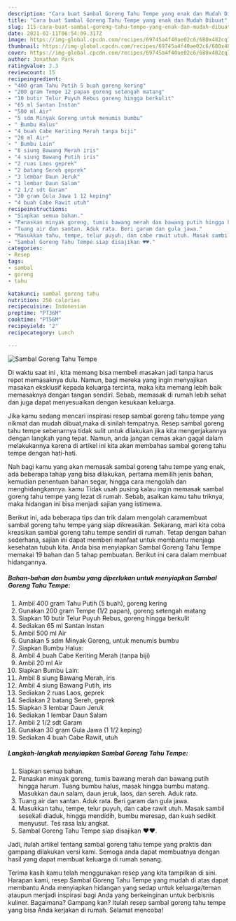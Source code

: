 ```yaml
---
description: "Cara buat Sambal Goreng Tahu Tempe yang enak dan Mudah Dibuat"
title: "Cara buat Sambal Goreng Tahu Tempe yang enak dan Mudah Dibuat"
slug: 115-cara-buat-sambal-goreng-tahu-tempe-yang-enak-dan-mudah-dibuat
date: 2021-02-11T06:54:09.317Z
image: https://img-global.cpcdn.com/recipes/69745a4f40ae02c6/680x482cq70/sambal-goreng-tahu-tempe-foto-resep-utama.jpg
thumbnail: https://img-global.cpcdn.com/recipes/69745a4f40ae02c6/680x482cq70/sambal-goreng-tahu-tempe-foto-resep-utama.jpg
cover: https://img-global.cpcdn.com/recipes/69745a4f40ae02c6/680x482cq70/sambal-goreng-tahu-tempe-foto-resep-utama.jpg
author: Jonathan Park
ratingvalue: 3.3
reviewcount: 15
recipeingredient:
- "400 gram Tahu Putih 5 buah goreng kering"
- "200 gram Tempe 12 papan goreng setengah matang"
- "10 butir Telur Puyuh Rebus goreng hingga berkulit"
- "65 ml Santan Instan"
- "500 ml Air"
- "5 sdm Minyak Goreng untuk menumis bumbu"
- " Bumbu Halus"
- "4 buah Cabe Keriting Merah tanpa biji"
- "20 ml Air"
- " Bumbu Lain"
- "8 siung Bawang Merah iris"
- "4 siung Bawang Putih iris"
- "2 ruas Laos geprek"
- "2 batang Sereh geprek"
- "3 lembar Daun Jeruk"
- "1 lembar Daun Salam"
- "2 1/2 sdt Garam"
- "30 gram Gula Jawa 1 12 keping"
- "4 buah Cabe Rawit utuh"
recipeinstructions:
- "Siapkan semua bahan."
- "Panaskan minyak goreng, tumis bawang merah dan bawang putih hingga harum. Tuang bumbu halus, masak hingga bumbu matang. Masukkan daun salam, daun jeruk, laos, dan sereh. Aduk rata."
- "Tuang air dan santan. Aduk rata. Beri garam dan gula jawa."
- "Masukkan tahu, tempe, telur puyuh, dan cabe rawit utuh. Masak sambil sesekali diaduk, hingga mendidih, bumbu meresap, dan kuah sedikit menyusut. Tes rasa lalu angkat."
- "Sambal Goreng Tahu Tempe siap disajikan ♥️♥️."
categories:
- Resep
tags:
- sambal
- goreng
- tahu

katakunci: sambal goreng tahu 
nutrition: 256 calories
recipecuisine: Indonesian
preptime: "PT36M"
cooktime: "PT56M"
recipeyield: "2"
recipecategory: Lunch

---
```



![Sambal Goreng Tahu Tempe](https://img-global.cpcdn.com/recipes/69745a4f40ae02c6/680x482cq70/sambal-goreng-tahu-tempe-foto-resep-utama.jpg)

Di waktu  saat ini , kita memang bisa membeli masakan jadi tanpa harus repot memasaknya dulu. Namun, bagi mereka yang ingin menyajikan masakan eksklusif kepada keluarga tercinta, maka kita memang lebih baik memasaknya dengan tangan sendiri. Sebab, memasak di rumah lebih sehat dan juga dapat menyesuaikan dengan kesukaan keluarga.

Jika kamu sedang mencari inspirasi resep sambal goreng tahu tempe yang nikmat dan mudah dibuat,maka di sinilah tempatnya. Resep sambal goreng tahu tempe  sebenarnya tidak sulit untuk dilakukan jika kita mengerjakannya dengan langkah yang tepat. Namun, anda jangan cemas akan gagal dalam melakukannya 
karena di artikel ini kita akan membahas sambal goreng tahu tempe dengan hati-hati.  



Nah bagi kamu yang akan memasak sambal goreng tahu tempe yang enak, ada beberapa tahap yang bisa dilakukan, pertama memilih jenis bahan, kemudian penentuan bahan segar, hingga cara mengolah dan menghidangkannya. kamu Tidak usah pusing kalau ingin memasak sambal goreng tahu tempe yang lezat di rumah. Sebab, asalkan kamu  tahu triknya, maka hidangan ini bisa menjadi sajian yang istimewa.

Berikut ini, ada beberapa tips dan trik dalam mengolah caramembuat sambal goreng tahu tempe yang siap dikreasikan. Sekarang, mari kita coba kreasikan sambal goreng tahu tempe sendiri di rumah. Tetap dengan bahan sederhana, sajian ini dapat memberi manfaat untuk membantu menjaga kesehatan tubuh kita. Anda bisa menyiapkan Sambal Goreng Tahu Tempe memakai 19 bahan dan 5 tahap pembuatan. Berikut ini cara dalam membuat hidangannya.

<!--inarticleads1-->

##### Bahan-bahan dan bumbu yang diperlukan untuk menyiapkan Sambal Goreng Tahu Tempe:

1. Ambil 400 gram Tahu Putih (5 buah), goreng kering
1. Gunakan 200 gram Tempe (1/2 papan), goreng setengah matang
1. Siapkan 10 butir Telur Puyuh Rebus, goreng hingga berkulit
1. Sediakan 65 ml Santan Instan
1. Ambil 500 ml Air
1. Gunakan 5 sdm Minyak Goreng, untuk menumis bumbu
1. Siapkan  Bumbu Halus:
1. Ambil 4 buah Cabe Keriting Merah (tanpa biji)
1. Ambil 20 ml Air
1. Siapkan  Bumbu Lain:
1. Ambil 8 siung Bawang Merah, iris
1. Ambil 4 siung Bawang Putih, iris
1. Sediakan 2 ruas Laos, geprek
1. Sediakan 2 batang Sereh, geprek
1. Siapkan 3 lembar Daun Jeruk
1. Sediakan 1 lembar Daun Salam
1. Ambil 2 1/2 sdt Garam
1. Gunakan 30 gram Gula Jawa (1 1/2 keping)
1. Sediakan 4 buah Cabe Rawit, utuh




<!--inarticleads2-->

##### Langkah-langkah menyiapkan Sambal Goreng Tahu Tempe:

1. Siapkan semua bahan.
1. Panaskan minyak goreng, tumis bawang merah dan bawang putih hingga harum. Tuang bumbu halus, masak hingga bumbu matang. Masukkan daun salam, daun jeruk, laos, dan sereh. Aduk rata.
1. Tuang air dan santan. Aduk rata. Beri garam dan gula jawa.
1. Masukkan tahu, tempe, telur puyuh, dan cabe rawit utuh. Masak sambil sesekali diaduk, hingga mendidih, bumbu meresap, dan kuah sedikit menyusut. Tes rasa lalu angkat.
1. Sambal Goreng Tahu Tempe siap disajikan ♥️♥️.




Jadi, itulah artikel tentang  sambal goreng tahu tempe  yang praktis dan gampang dilakukan versi kami. Semoga anda dapat membuatnya dengan hasil yang dapat membuat keluarga di rumah senang. 

Terima kasih kamu telah menggunakan resep yang kita tampilkan di sini. Harapan kami, resep  Sambal Goreng Tahu Tempe yang mudah di atas dapat membantu Anda menyiapkan hidangan yang sedap untuk keluarga/teman ataupun menjadi inspirasi bagi Anda yang berkeinginan untuk berbisnis kuliner. Bagaimana? Gampang kan? Itulah resep sambal goreng tahu tempe yang bisa Anda kerjakan di rumah. Selamat mencoba!

